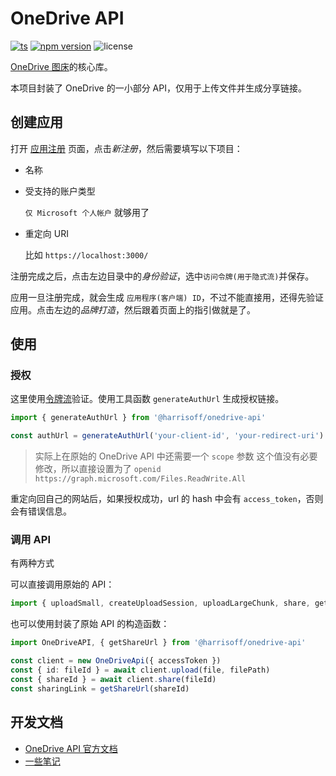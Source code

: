 # OneDrive API

[![ts](https://badgen.net/badge/Built%20With/TypeScript/blue)](https://github.com/microsoft/TypeScript)
[![npm version](https://badge.fury.io/js/@harrisoff%2Fonedrive-api.svg)](https://www.npmjs.com/package/@harrisoff/onedrive-api)
![license](https://img.shields.io/npm/l/@harrisoff/onedrive-api)

[OneDrive 图床](https://github.com/harrisoff/onedrive)的核心库。

本项目封装了 OneDrive 的一小部分 API，仅用于上传文件并生成分享链接。

## 创建应用

打开 [应用注册](https://portal.azure.com/#blade/Microsoft_AAD_RegisteredApps/ApplicationsListBlade) 页面，点击*新注册*，然后需要填写以下项目：

- 名称

- 受支持的账户类型

   `仅 Microsoft 个人帐户` 就够用了

- 重定向 URI

   比如 `https://localhost:3000/`

注册完成之后，点击左边目录中的*身份验证*，选中`访问令牌(用于隐式流)`并保存。

应用一旦注册完成，就会生成 `应用程序(客户端) ID`，不过不能直接用，还得先验证应用。点击左边的*品牌打造*，然后跟着页面上的指引做就是了。

## 使用

### 授权

这里使用[令牌流](https://docs.microsoft.com/en-us/onedrive/developer/rest-api/getting-started/graph-oauth?view=odsp-graph-online#token-flow)验证。使用工具函数 `generateAuthUrl` 生成授权链接。

```ts
import { generateAuthUrl } from '@harrisoff/onedrive-api'

const authUrl = generateAuthUrl('your-client-id', 'your-redirect-uri')
```

> 实际上在原始的 OneDrive API 中还需要一个 `scope` 参数
> 这个值没有必要修改，所以直接设置为了 `openid https://graph.microsoft.com/Files.ReadWrite.All`

重定向回自己的网站后，如果授权成功，url 的 hash 中会有 `access_token`，否则会有错误信息。

### 调用 API

有两种方式

可以直接调用原始的 API：

```ts
import { uploadSmall, createUploadSession, uploadLargeChunk, share, getShareUrl } from '@harrisoff/onedrive-api'
```

也可以使用封装了原始 API 的构造函数：

```ts
import OneDriveAPI, { getShareUrl } from '@harrisoff/onedrive-api'

const client = new OneDriveApi({ accessToken })
const { id: fileId } = await client.upload(file, filePath)
const { shareId } = await client.share(fileId)
const sharingLink = getShareUrl(shareId)
```

## 开发文档

- [OneDrive API 官方文档](https://docs.microsoft.com/en-us/onedrive/developer/)
- [一些笔记](./NOTES.md)
